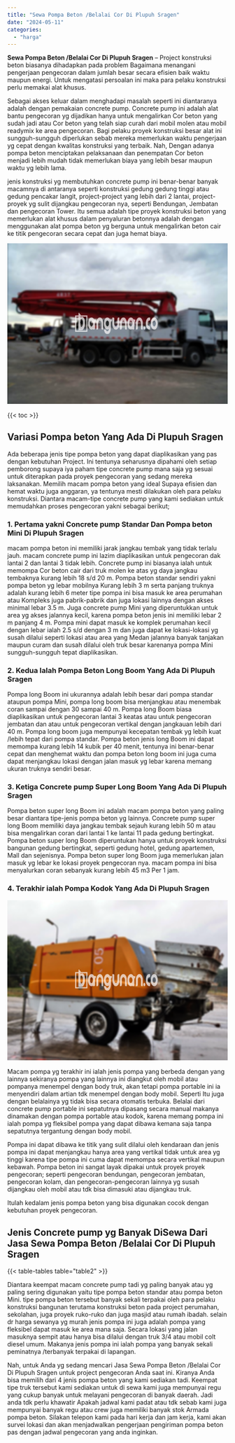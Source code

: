 ```yaml
---
title: "Sewa Pompa Beton /Belalai Cor Di Plupuh Sragen"
date: "2024-05-11"
categories: 
  - "harga"
---
```


**Sewa Pompa Beton /Belalai Cor Di Plupuh Sragen** – Project konstruksi beton biasanya dihadapkan pada problem Bagaimana menangani pengerjaan pengecoran dalam jumlah besar secara efisien baik waktu maupun energi. Untuk mengatasi persoalan ini maka para pelaku konstruksi perlu memakai alat khusus.

Sebagai akses keluar dalam menghadapi masalah seperti ini diantaranya adalah dengan pemakaian concrete pump. Concrete pump ini adalah alat bantu pengecoran yg dijadikan hanya untuk mengalirkan Cor beton yang sudah jadi atau Cor beton yang telah siap curah dari mobil molen atau mobil readymix ke area pengecoran. Bagi pelaku proyek konstruksi besar alat ini sungguh-sungguh diperlukan sebab mereka memerlukan waktu pengerjaan yg cepat dengan kwalitas konstruksi yang terbaik. Nah, Dengan adanya pompa beton menciptakan pelaksanaan dan penempatan Cor beton menjadi lebih mudah tidak memerlukan biaya yang lebih besar maupun waktu yg lebih lama.

jenis konstruksi yg membutuhkan concrete pump ini benar-benar banyak macamnya di antaranya seperti konstruksi gedung gedung tinggi atau gedung pencakar langit, project-project yang lebih dari 2 lantai, project-proyek yg sulit dijangkau pengecoran nya, seperti Bendungan, Jembatan dan pengecoran Tower. Itu semua adalah tipe proyek konstruksi beton yang memerlukan alat khusus dalam penyaluran betonnya adalah dengan menggunakan alat pompa beton yg berguna untuk mengalirkan beton cair ke titik pengecoran secara cepat dan juga hemat biaya.

![Sewa Pompa Beton /Belalai Cor Di Plupuh Sragen](/images/sewa-concrete-pump-25.png)

{{< toc >}}

## Variasi Pompa beton Yang Ada Di Plupuh Sragen

Ada beberapa jenis tipe pompa beton yang dapat diaplikasikan yang pas dengan kebutuhan Project. Ini tentunya seharusnya dipahami oleh setiap pemborong supaya iya paham tipe concrete pump mana saja yg sesuai untuk diterapkan pada proyek pengecoran yang sedang mereka laksanakan. Memilih macam pompa beton yang ideal Supaya efisien dan hemat waktu juga anggaran, ya tentunya mesti dilakukan oleh para pelaku konstruksi. Diantara macam-tipe concrete pump yang kami sediakan untuk memudahkan proses pengecoran yakni sebagai berikut;

### 1\. Pertama yakni Concrete pump Standar Dan Pompa beton Mini Di Plupuh Sragen

macam pompa beton ini memiliki jarak jangkau tembak yang tidak terlalu jauh. macam concrete pump ini lazim diaplikasikan untuk pengecoran dak lantai 2 dan lantai 3 tidak lebih. Concrete pump ini biasanya ialah untuk memompa Cor beton cair dari truk molen ke atas yg daya jangkau tembaknya kurang lebih 18 s/d 20 m. Pompa beton standar sendiri yakni pompa beton yg lebar mobilnya Kurang lebih 3 m serta panjang truknya adalah kurang lebih 6 meter tipe pompa ini bisa masuk ke area perumahan atau Kompleks juga pabrik-pabrik dan juga lokasi lainnya dengan akses minimal lebar 3.5 m. Juga concrete pump Mini yang diperuntukkan untuk area yg akses jalannya kecil, karena pompa beton jenis ini memiliki lebar 2 m panjang 4 m. Pompa mini dapat masuk ke komplek perumahan kecil dengan lebar ialah 2.5 s/d dengan 3 m dan juga dapat ke lokasi-lokasi yg susah dilalui seperti lokasi atau area yang Medan jalannya banyak tanjakan maupun curam dan susah dilalui oleh truk besar karenanya pompa Mini sungguh-sungguh tepat diaplikasikan.

### 2\. Kedua Ialah Pompa Beton Long Boom Yang Ada Di Plupuh Sragen

Pompa long Boom ini ukurannya adalah lebih besar dari pompa standar ataupun pompa Mini, pompa long boom bisa menjangkau atau menembak coran sampai dengan 30 sampai 40 m. Pompa long Boom biasa diaplikasikan untuk pengecoran lantai 3 keatas atau untuk pengecoran jembatan dan atau untuk pengecoran vertikal dengan jangkauan lebih dari 40 m. Pompa long boom juga mempunyai kecepatan tembak yg lebih kuat /lebih tepat dari pompa standar. Pompa beton jenis long Boom ini dapat memompa kurang lebih 14 kubik per 40 menit, tentunya ini benar-benar cepat dan menghemat waktu dan pompa beton long boom ini juga cuma dapat menjangkau lokasi dengan jalan masuk yg lebar karena memang ukuran truknya sendiri besar.

### 3\. Ketiga Concrete pump Super Long Boom Yang Ada Di Plupuh Sragen

Pompa beton super long Boom ini adalah macam pompa beton yang paling besar diantara tipe-jenis pompa beton yg lainnya. Concrete pump super long Boom memiliki daya jangkau tembak sejauh kurang lebih 50 m atau bisa mengalirkan coran dari lantai 1 ke lantai 11 pada gedung bertingkat. Pompa beton super long Boom diperuntukan hanya untuk proyek konstruksi bangunan gedung bertingkat, seperti gedung hotel, gedung apartemen, Mall dan sejenisnya. Pompa beton super long Boom juga memerlukan jalan masuk yg lebar ke lokasi proyek pengecoran nya. macam pompa ini bisa menyalurkan coran sebanyak kurang lebih 45 m3 Per 1 jam.

### 4\. Terakhir ialah Pompa Kodok Yang Ada Di Plupuh Sragen

![Sewa Pompa Beton /Belalai Cor Di Plupuh Sragen](/images/sewa-concrete-pump-22.png)

Macam pompa yg terakhir ini ialah jenis pompa yang berbeda dengan yang lainnya sekiranya pompa yang lainnya ini diangkut oleh mobil atau pompanya menempel dengan body truk, akan tetapi pompa portable ini ia menyendiri dalam artian tdk menempel dengan body mobil. Seperti Itu juga dengan belalainya yg tidak bisa secara otomatis terbuka. Belalai dari concrete pump portable ini sepatutnya dipasang secara manual makanya dinamakan dengan pompa portable atau kodok, karena memang pompa ini ialah pompa yg fleksibel pompa yang dapat dibawa kemana saja tanpa sepatutnya tergantung dengan body mobil.

Pompa ini dapat dibawa ke titik yang sulit dilalui oleh kendaraan dan jenis pompa ini dapat menjangkau hanya area yang vertikal tidak untuk area yg tinggi karena tipe pompa ini cuma dapat memompa secara vertikal maupun kebawah. Pompa beton ini sangat layak dipakai untuk proyek proyek pengecoran; seperti pengecoran bendungan, pengecoran jembatan, pengecoran kolam, dan pengecoran-pengecoran lainnya yg susah dijangkau oleh mobil atau tdk bisa dimasuki atau dijangkau truk.

Itulah kedalam jenis pompa beton yang bisa digunakan cocok dengan kebutuhan proyek pengecoran.

## Jenis Concrete pump yg Banyak DiSewa Dari Jasa Sewa Pompa Beton /Belalai Cor Di Plupuh Sragen

{{< table-tables table="table2" >}}

Diantara keempat macam concrete pump tadi yg paling banyak atau yg paling sering digunakan yaitu tipe pompa beton standar atau pompa beton Mini. tipe pompa beton tersebut banyak sekali terpakai oleh para pelaku konstruksi bangunan terutama konstruksi beton pada project perumahan, sekolahan, juga proyek ruko-ruko dan juga masjid atau rumah ibadah. selain dr harga sewanya yg murah jenis pompa ini juga adalah pompa yang fleksibel dapat masuk ke area mana saja. Secara lokasi yang jalan masuknya sempit atau hanya bisa dilalui dengan truk 3/4 atau mobil colt diesel umum. Makanya jenis pompa ini ialah pompa yang banyak sekali peminatnya /terbanyak terpakai di lapangan.

Nah, untuk Anda yg sedang mencari Jasa Sewa Pompa Beton /Belalai Cor Di Plupuh Sragen untuk project pengecoran Anda saat ini. Kiranya Anda bisa memilih dari 4 jenis pompa beton yang kami sediakan tadi. Keempat tipe truk tersebut kami sediakan untuk di sewa kami juga mempunyai regu yang cukup banyak untuk melayani pengecoran di banyak daerah. Jadi anda tdk perlu khawatir Apakah jadwal kami padat atau tdk sebab kami juga mempunyai banyak regu atau crew juga memiliki banyak stok Armada pompa beton. Silakan telepon kami pada hari kerja dan jam kerja, kami akan survei lokasi dan akan menjadwalkan pengerjaan pengiriman pompa beton pas dengan jadwal pengecoran yang anda inginkan.
